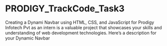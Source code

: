 # PRODIGY_TrackCode_Task3
Creating a Dynami Navbar using HTML, CSS, and JavaScript for Prodigy Infotech Pvt as an intern is a valuable project that showcases your skills and understanding of web development technologies. Here’s a description for your Dynamic Navbar
